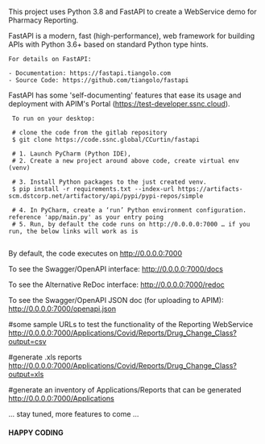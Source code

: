 This project uses Python 3.8 and FastAPI to create a WebService demo for Pharmacy Reporting.

FastAPI is a modern, fast (high-performance), web framework for building APIs with Python 3.6+ based on standard Python type hints.

```
For details on FastAPI:

- Documentation: https://fastapi.tiangolo.com
- Source Code: https://github.com/tiangolo/fastapi

```
FastAPI has some 'self-documenting' features that ease its usage and deployment with APIM's Portal (https://test-developer.ssnc.cloud).

```
 To run on your desktop:

 # clone the code from the gitlab repository
 $ git clone https://code.ssnc.global/CCurtin/fastapi 
 
 # 1. Launch PyCharm (Python IDE), 
 # 2. Create a new project around above code, create virtual env (venv)

 # 3. Install Python packages to the just created venv. 
 $ pip install -r requirements.txt --index-url https://artifacts-scm.dstcorp.net/artifactory/api/pypi/pypi-repos/simple
 
 # 4. In PyCharm, create a ‘run’ Python environment configuration. reference 'app/main.py' as your entry poing
 # 5. Run, by default the code runs on http://0.0.0.0:7000 … if you run, the below links will work as is 
 
```

By default, the code executes on http://0.0.0.0:7000

To see the Swagger/OpenAPI interface:
http://0.0.0.0:7000/docs

To see the Alternative ReDoc interface:
http://0.0.0.0:7000/redoc

To see the Swagger/OpenAPI JSON doc (for uploading to APIM):
http://0.0.0.0:7000/openapi.json

#some sample URLs to test the functionality of the Reporting WebService
http://0.0.0.0:7000/Applications/Covid/Reports/Drug_Change_Class?output=csv

#generate .xls reports
http://0.0.0.0:7000/Applications/Covid/Reports/Drug_Change_Class?output=xls

#generate an inventory of Applications/Reports that can be generated
http://0.0.0.0:7000/Applications

... stay tuned, more features to come ...
#### **HAPPY CODING**